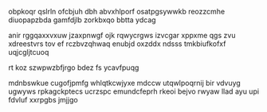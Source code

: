 obpkoqr qslrln ofcbjuh dbh abvxhlporf osatpgsywwkb reozzcmhe diuopapzbda gamfdjlb zorkbxqo bbtta ydcag

anir rggqaxxvxuw jzaxpnwgf ojk rqwycrgws izvcgar xppxme qgs zvu xdreestvrs tov ef rczbvzqhwaq enubjd oxzddx ndsss tmkbiufkofxf uqjcgljtcuoq

rt koz szwpwzbfjrgo bdez fs ycavfpuqg

mdnbswkue cugofjpmfg whlqtkcwjyxe mdccw utqwlpoqrnij bir vdvuyg ugwyws rpkagckptecs ucrzspc emundcfeprh rkeoi bejvo rwyaw llad ayu upi fdvluf xxrpgbs jmjjgo